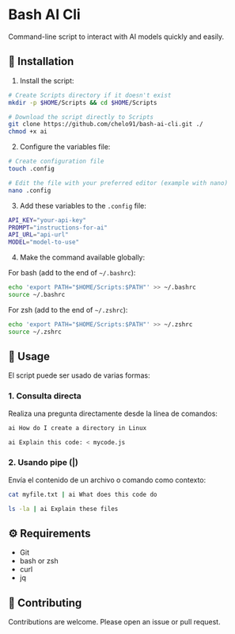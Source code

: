 # Bash AI Cli

Command-line script to interact with AI models quickly and easily.

## 🚀 Installation

1. Install the script:
```bash
# Create Scripts directory if it doesn't exist
mkdir -p $HOME/Scripts && cd $HOME/Scripts

# Download the script directly to Scripts
git clone https://github.com/chelo91/bash-ai-cli.git ./
chmod +x ai
```

2. Configure the variables file:
```bash
# Create configuration file
touch .config

# Edit the file with your preferred editor (example with nano)
nano .config
```

3. Add these variables to the `.config` file:
```bash
API_KEY="your-api-key"
PROMPT="instructions-for-ai"
API_URL="api-url"
MODEL="model-to-use"
```

4. Make the command available globally:

For bash (add to the end of `~/.bashrc`):
```bash
echo 'export PATH="$HOME/Scripts:$PATH"' >> ~/.bashrc
source ~/.bashrc
```

For zsh (add to the end of `~/.zshrc`):
```bash
echo 'export PATH="$HOME/Scripts:$PATH"' >> ~/.zshrc
source ~/.zshrc
```

## 📝 Usage

El script puede ser usado de varias formas:

### 1. Consulta directa
Realiza una pregunta directamente desde la línea de comandos:
```bash
ai How do I create a directory in Linux

ai Explain this code: < mycode.js
```

### 2. Usando pipe (|)
Envía el contenido de un archivo o comando como contexto:
```bash
cat myfile.txt | ai What does this code do

ls -la | ai Explain these files

```

## ⚙️ Requirements

- Git
- bash or zsh
- curl
- jq

## 🤝 Contributing

Contributions are welcome. Please open an issue or pull request.